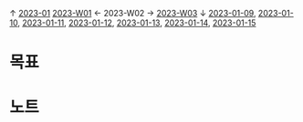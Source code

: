 
↑ [2023-01](2023-01.md)
[2023-W01](2023-W01.md) ← 2023-W02 → [2023-W03](2023-W03.md)
↓ [2023-01-09](2023-01-09.md), [2023-01-10](2023-01-10.md), [2023-01-11](2023-01-11.md), [2023-01-12](2023-01-12.md), [2023-01-13](2023-01-13.md), [2023-01-14](2023-01-14.md), [2023-01-15](2023-01-15.md)

# 목표



# 노트




